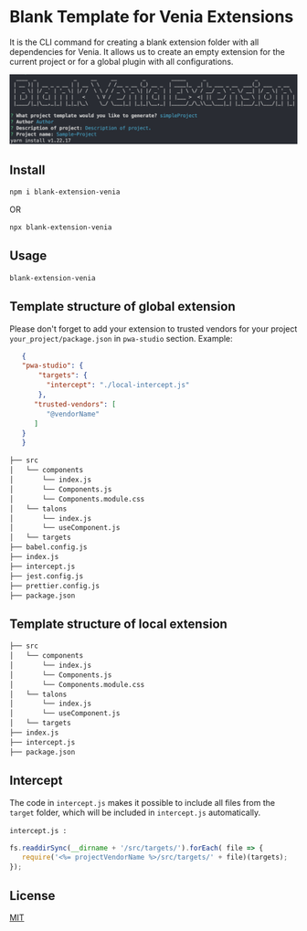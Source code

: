 # Blank Template for Venia Extensions

It is the CLI command for creating a blank extension folder with all dependencies for Venia. It allows us to create an empty extension for the current project or for a global plugin with all configurations. 


![template-cli](assets/project-template-cli.png)

## Install

```bash
npm i blank-extension-venia
```
OR
```bash
npx blank-extension-venia
```

## Usage

```bash
blank-extension-venia
```


## Template structure of global extension
Please don't forget to add your extension to trusted vendors for your project ```your_project/package.json``` in `pwa-studio` section. 
Example:
```json
   {
   "pwa-studio": {
       "targets": {
         "intercept": "./local-intercept.js"
       },
      "trusted-vendors": [
         "@vendorName"
      ]
   }
   }
```

```bash
├── src
│   └── components
│       └── index.js
│       └── Components.js
│       └── Components.module.css
│   └── talons
│       └── index.js
│       └── useComponent.js
│   └── targets
├── babel.config.js
├── index.js
├── intercept.js
├── jest.config.js
├── prettier.config.js
├── package.json
```
## Template structure of local extension

```bash
├── src
│   └── components
│       └── index.js
│       └── Components.js
│       └── Components.module.css
│   └── talons
│       └── index.js
│       └── useComponent.js
│   └── targets
├── index.js
├── intercept.js
├── package.json
```

## Intercept
The code in `intercept.js` makes it possible to include all files from the `target` folder, which will be included in `intercept.js` automatically. 

`intercept.js :`
```js
fs.readdirSync(__dirname + '/src/targets/').forEach( file => {
   require('<%= projectVendorName %>/src/targets/' + file)(targets);
});
```
## License

[MIT](https://choosealicense.com/licenses/mit/)

